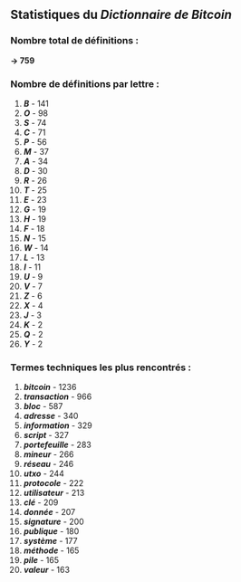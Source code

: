 ## Statistiques du *Dictionnaire de Bitcoin*

### Nombre total de définitions : 
**-> 759**

### Nombre de définitions par lettre :
1. ***B*** - 141
2. ***O*** - 98
3. ***S*** - 74
4. ***C*** - 71
5. ***P*** - 56
6. ***M*** - 37
7. ***A*** - 34
8. ***D*** - 30
9. ***R*** - 26
10. ***T*** - 25
11. ***E*** - 23
12. ***G*** - 19
13. ***H*** - 19
14. ***F*** - 18
15. ***N*** - 15
16. ***W*** - 14
17. ***L*** - 13
18. ***I*** - 11
19. ***U*** - 9
20. ***V*** - 7
21. ***Z*** - 6
22. ***X*** - 4
23. ***J*** - 3
24. ***K*** - 2
25. ***Q*** - 2
26. ***Y*** - 2

### Termes techniques les plus rencontrés :
1. ***bitcoin*** - 1236
2. ***transaction*** - 966
3. ***bloc*** - 587
4. ***adresse*** - 340
5. ***information*** - 329
6. ***script*** - 327
7. ***portefeuille*** - 283
8. ***mineur*** - 266
9. ***réseau*** - 246
10. ***utxo*** - 244
11. ***protocole*** - 222
12. ***utilisateur*** - 213
13. ***clé*** - 209
14. ***donnée*** - 207
15. ***signature*** - 200
16. ***publique*** - 180
17. ***système*** - 177
18. ***méthode*** - 165
19. ***pile*** - 165
20. ***valeur*** - 163
